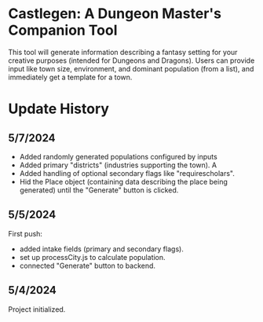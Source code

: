# Castlegen: A Dungeon Master's Companion Tool

This tool will generate information describing a fantasy setting for your creative purposes
(intended for Dungeons and Dragons). Users can provide input like town size, environment, and
dominant population (from a list), and immediately get a template for a town.

# Update History
## 5/7/2024
- Added randomly generated populations configured by inputs
- Added primary "districts" (industries supporting the town). A
- Added handling of optional secondary flags like "requirescholars".
- Hid the Place object (containing data describing the place being generated) until 
the "Generate" button is clicked.

## 5/5/2024
First push: 
- added intake fields (primary and secondary flags).
- set up processCity.js to calculate population.
- connected "Generate" button to backend.

## 5/4/2024
Project initialized.
